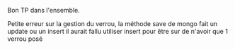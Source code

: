 Bon TP dans l'ensemble.

Petite erreur sur la gestion du verrou, la méthode save de mongo fait un update ou un insert
il aurait fallu utiliser insert pour être sur de n'avoir que 1 verrou posé